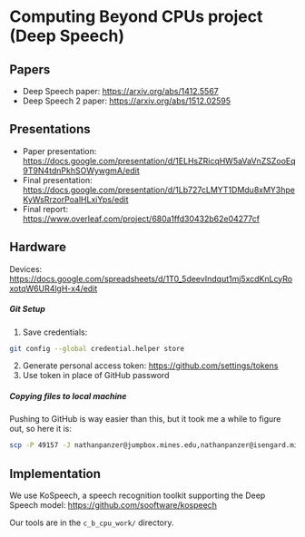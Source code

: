 # Computing Beyond CPUs project (Deep Speech)

## Papers

- Deep Speech paper: https://arxiv.org/abs/1412.5567
- Deep Speech 2 paper: https://arxiv.org/abs/1512.02595

## Presentations

- Paper presentation: https://docs.google.com/presentation/d/1ELHsZRicqHW5aVaVnZSZooEq9T9N4tdnPkhSOWywgmA/edit
- Final presentation: https://docs.google.com/presentation/d/1Lb727cLMYT1DMdu8xMY3hpeKyWsRrzorPoalHLxiYps/edit
- Final report: https://www.overleaf.com/project/680a1ffd30432b62e04277cf

## Hardware

Devices: https://docs.google.com/spreadsheets/d/1T0_5deevIndqut1mj5xcdKnLcyRoxotqW6UR4lgH-x4/edit

##### Git Setup

1. Save credentials:

```bash
git config --global credential.helper store
```

2. Generate personal access token: https://github.com/settings/tokens
3. Use token in place of GitHub password

##### Copying files to local machine

Pushing to GitHub is way easier than this, but it took me a while to figure out, so here it is:

```bash
scp -P 49157 -J nathanpanzer@jumpbox.mines.edu,nathanpanzer@isengard.mines.edu nathanpanzer@hpsslab.com:/home/nathanpanzer/Computing-Beyond-CPUs-project-Deep-Speech/myTests/test1_output.txt .
```

## Implementation

We use KoSpeech, a speech recognition toolkit supporting the Deep Speech model: https://github.com/sooftware/kospeech

Our tools are in the `c_b_cpu_work/` directory.
